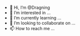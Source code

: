 - 👋 Hi, I’m @Dragning
- 👀 I’m interested in ...
- 🌱 I’m currently learning ...
- 💞️ I’m looking to collaborate on ...
- 📫 How to reach me ...

<!---
Dragning/Dragning is a ✨ special ✨ repository because its `README.md` (this file) appears on your GitHub profile.
You can click the Preview link to take a look at your changes.
--->

